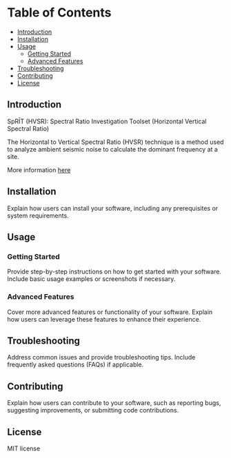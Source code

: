 # Table of Contents

- [Introduction](#introduction)
- [Installation](#installation)
- [Usage](#usage)
  - [Getting Started](#getting-started)
  - [Advanced Features](#advanced-features)
- [Troubleshooting](#troubleshooting)
- [Contributing](#contributing)
- [License](#license)

## Introduction
SpRĪT (HVSR): Spectral Ratio Investigation Toolset (Horizontal Vertical Spectral Ratio)

The Horizontal to Vertical Spectral Ratio (HVSR) technique is a method used to analyze ambient seismic noise to calculate the dominant frequency at a site.

More information [here](https://github.com/RJbalikian/SPRIT/wiki/Introduction)

## Installation

Explain how users can install your software, including any prerequisites or system requirements.

## Usage

### Getting Started

Provide step-by-step instructions on how to get started with your software. Include basic usage examples or screenshots if necessary.

### Advanced Features

Cover more advanced features or functionality of your software. Explain how users can leverage these features to enhance their experience.

## Troubleshooting

Address common issues and provide troubleshooting tips. Include frequently asked questions (FAQs) if applicable.

## Contributing

Explain how users can contribute to your software, such as reporting bugs, suggesting improvements, or submitting code contributions.

## License

MIT license